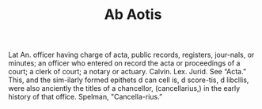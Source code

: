 ---
title: Ab Aotis
letter: A
permalink: "/definitions/bld-ab-aotis.html"
body: Lat An. officer having charge of acta, public records, registers, jour-nals,
  or minutes; an officer who entered on record the acta or proceedings of a court;
  a clerk of court; a notary or actuary. Calvin. Lex. Jurid. See “Acta.” This, and
  the sim-ilarly formed epithets d can cell is, d score-tis, d libcllis, were also
  anciently the titles of a chancellor, (cancellarius,) in the early history of that
  office. Spelman, "Cancella-rius.”
published_at: '2018-07-07'
source: Black's Law Dictionary 2nd Ed (1910)
layout: post
---